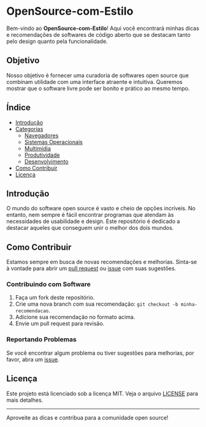 # OpenSource-com-Estilo

Bem-vindo ao **OpenSource-com-Estilo**! Aqui você encontrará minhas dicas e recomendações de softwares de código aberto que se destacam tanto pelo design quanto pela funcionalidade.

## Objetivo

Nosso objetivo é fornecer uma curadoria de softwares open source que combinam utilidade com uma interface atraente e intuitiva. Queremos mostrar que o software livre pode ser bonito e prático ao mesmo tempo.

## Índice

- [Introdução](#introdução)
- [Categorias](#categorias)
  - [Navegadores](#navegadores)
  - [Sistemas Operacionais](#sistemas-operacionais)
  - [Multimídia](#multimídia)
  - [Produtividade](#produtividade)
  - [Desenvolvimento](#desenvolvimento)
- [Como Contribuir](#como-contribuir)
- [Licença](#licença)

## Introdução

O mundo do software open source é vasto e cheio de opções incríveis. No entanto, nem sempre é fácil encontrar programas que atendam às necessidades de usabilidade e design. Este repositório é dedicado a destacar aqueles que conseguem unir o melhor dos dois mundos.

## Como Contribuir

Estamos sempre em busca de novas recomendações e melhorias. Sinta-se à vontade para abrir um [pull request](#) ou [issue](#) com suas sugestões.

### Contribuindo com Software

1. Faça um fork deste repositório.
2. Crie uma nova branch com sua recomendação: `git checkout -b minha-recomendacao`.
3. Adicione sua recomendação no formato acima.
4. Envie um pull request para revisão.

### Reportando Problemas

Se você encontrar algum problema ou tiver sugestões para melhorias, por favor, abra um [issue](#).

## Licença

Este projeto está licenciado sob a licença MIT. Veja o arquivo [LICENSE](LICENSE) para mais detalhes.

---

Aproveite as dicas e contribua para a comunidade open source!
